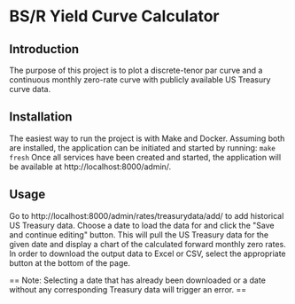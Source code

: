 # BS/R Yield Curve Calculator

## Introduction
The purpose of this project is to plot a discrete-tenor par curve and a continuous monthly zero-rate curve with publicly available US Treasury curve data.

## Installation
The easiest way to run the project is with Make and Docker. Assuming both are installed, the application can be initiated and started by running:
`make fresh`
Once all services have been created and started, the application will be available at http://localhost:8000/admin/.

## Usage
Go to http://localhost:8000/admin/rates/treasurydata/add/ to add historical US Treasury data. Choose a date to load the data for and click the "Save and continue editing" button. This will pull the US Treasury data for the given date and display a chart of the calculated forward monthly zero rates. In order to download the output data to Excel or CSV, select the appropriate button at the bottom of the page.

== Note: Selecting a date that has already been downloaded or a date without any corresponding Treasury data will trigger an error. ==
